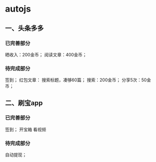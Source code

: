 # autojs

## 一、头条多多
### 已完善部分
晒收入：200金币；
阅读文章：400金币；
### 待完成部分
签到；
红包文章： 搜索标题，凑够60篇；
搜索：200金币；
分享5次：50金币；

## 二、刷宝app
### 已完善部分
签到；
开宝箱
看视频
### 待完成部分
自动提现；